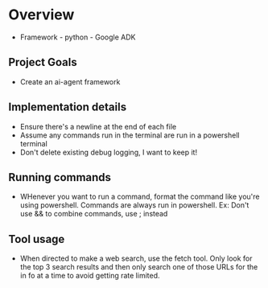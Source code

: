 # Overview

- Framework - python - Google ADK

## Project Goals

- Create an ai-agent framework

## Implementation details
- Ensure there's a newline at the end of each file
- Assume any commands run in the terminal are run in a powershell terminal
- Don't delete existing debug logging, I want to keep it!

## Running commands
 - WHenever you want to run a command, format the command like you're using powershell. Commands are always run in powershell. Ex: Don't use && to combine commands, use ; instead

## Tool usage
 - When directed to make a web search, use the fetch tool. Only look for the top 3 search results and then only search one of those URLs for the in fo at a time to avoid getting rate limited.
